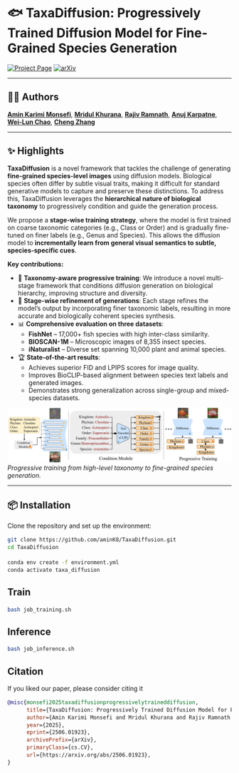 # 🐟 TaxaDiffusion: Progressively Trained Diffusion Model for Fine-Grained Species Generation


[![Project Page](https://img.shields.io/badge/Webpage-🖼️%20Project%20Page-blue)](https://amink8.github.io/TaxaDiffusion/)
[![arXiv](https://img.shields.io/badge/arXiv-2506.01923-b31b1b.svg)](https://arxiv.org/pdf/2506.01923)

---

## 🧑‍💻 Authors

[**Amin Karimi Monsefi**](https://7amin.github.io/), [**Mridul Khurana**](https://mridulk97.github.io/), [**Rajiv Ramnath**](https://cse.osu.edu/people/ramnath.6), [**Anuj Karpatne**](https://anujkarpatne.github.io/), [**Wei-Lun Chao**](https://sites.google.com/view/wei-lun-harry-chao/home), [**Cheng Zhang**](https://czhang0528.github.io/)

---

## ✨ Highlights

**TaxaDiffusion** is a novel framework that tackles the challenge of generating **fine-grained species-level images** using diffusion models. Biological species often differ by subtle visual traits, making it difficult for standard generative models to capture and preserve these distinctions. To address this, TaxaDiffusion leverages the **hierarchical nature of biological taxonomy** to progressively condition and guide the generation process.

We propose a **stage-wise training strategy**, where the model is first trained on coarse taxonomic categories (e.g., Class or Order) and is gradually fine-tuned on finer labels (e.g., Genus and Species). This allows the diffusion model to **incrementally learn from general visual semantics to subtle, species-specific cues**.

**Key contributions:**

- 🧬 **Taxonomy-aware progressive training**: We introduce a novel multi-stage framework that conditions diffusion generation on biological hierarchy, improving structure and diversity.
- 🔁 **Stage-wise refinement of generations**: Each stage refines the model’s output by incorporating finer taxonomic labels, resulting in more accurate and biologically coherent species synthesis.
- 📊 **Comprehensive evaluation on three datasets**:
  - **FishNet** – 17,000+ fish species with high inter-class similarity.
  - **BIOSCAN-1M** – Microscopic images of 8,355 insect species.
  - **iNaturalist** – Diverse set spanning 10,000 plant and animal species.
- 🏆 **State-of-the-art results**:
  - Achieves superior FID and LPIPS scores for image quality.
  - Improves BioCLIP-based alignment between species text labels and generated images.
  - Demonstrates strong generalization across single-group and mixed-species datasets.

![overview](images/model_overview.jpg)  
*Progressive training from high-level taxonomy to fine-grained species generation.*

---

## 📦 Installation

Clone the repository and set up the environment:

```bash
git clone https://github.com/aminK8/TaxaDiffusion.git
cd TaxaDiffusion

conda env create -f environment.yml
conda activate taxa_diffusion
```


## Train


```bash
bash job_training.sh
```

## Inference

```bash
bash job_inference.sh
```

## Citation
If you liked our paper, please consider citing it
```bibtex
@misc{monsefi2025taxadiffusionprogressivelytraineddiffusion,
      title={TaxaDiffusion: Progressively Trained Diffusion Model for Fine-Grained Species Generation}, 
      author={Amin Karimi Monsefi and Mridul Khurana and Rajiv Ramnath and Anuj Karpatne and Wei-Lun Chao and Cheng Zhang},
      year={2025},
      eprint={2506.01923},
      archivePrefix={arXiv},
      primaryClass={cs.CV},
      url={https://arxiv.org/abs/2506.01923}, 
}
```
